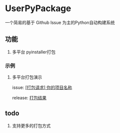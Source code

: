 # UserPyPackage

一个简易的基于 Github Issue 为主的Python自动构建系统

## 功能

1. 多平台 pyinstaller打包

### 示例

1. 多平台打包演示

   issue: [\[打包请求\] 你的项目名称](https://github.com/ACG-Q/UserPyPackage2/issues/5)

   release: [打包结果](https://github.com/ACG-Q/UserPyPackage2/releases/tag/v20241121072422935)


## todo

1. 支持更多的打包方式
